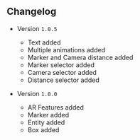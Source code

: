 ## Changelog

* Version `1.0.5`
  - Text added
  - Multiple animations added
  - Marker and Camera distance added
  - Marker selector added
  - Camera selector added
  - Distance selector added

* Version `1.0.0`
  - AR Features added
  - Marker added
  - Entity added
  - Box added
